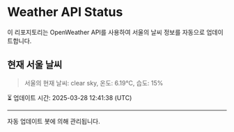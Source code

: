 
# Weather API Status

이 리포지토리는 OpenWeather API를 사용하여 서울의 날씨 정보를 자동으로 업데이트합니다.

## 현재 서울 날씨
> 서울의 현재 날씨: clear sky, 온도: 6.19°C, 습도: 15%

⏳ 업데이트 시간: 2025-03-28 12:41:38 (UTC)

---
자동 업데이트 봇에 의해 관리됩니다.
